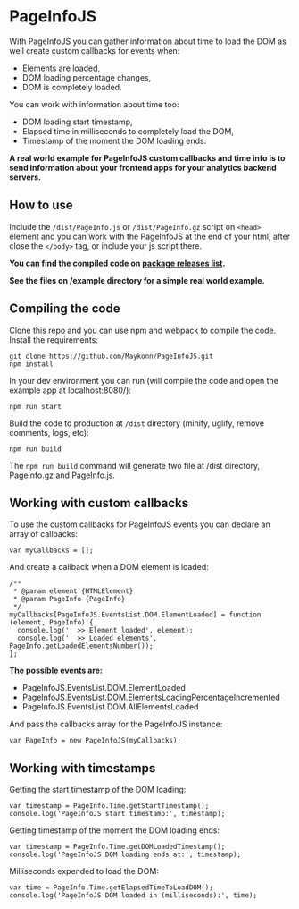 # PageInfoJS

With PageInfoJS you can gather information about time to load the DOM as well create custom callbacks for events
when:

- Elements are loaded, 
- DOM loading percentage changes,
- DOM is completely loaded.

You can work with information about time too:

- DOM loading start timestamp,
- Elapsed time in milliseconds to completely load the DOM,
- Timestamp of the moment the DOM loading ends.

**A real world example for PageInfoJS custom callbacks and time info is to send information about your frontend apps for your analytics backend servers.**

## How to use

Include the `/dist/PageInfo.js` or `/dist/PageInfo.gz` script on `<head>` element and you can work with the PageInfoJS at the end of your html, after
close the `</body>` tag, or include your js script there.

**You can find the compiled code on [package releases list](https://github.com/Maykonn/PageInfoJS/releases).**

**See the files on /example directory for a simple real world example.**

## Compiling the code
Clone this repo and you can use npm and webpack to compile the code.
Install the requirements:   

```
git clone https://github.com/Maykonn/PageInfoJS.git
npm install
``` 

In your dev environment you can run (will compile the code and open the example app at localhost:8080/):
```
npm run start
```

Build the code to production at `/dist` directory (minify, uglify, remove comments, logs, etc):
```
npm run build
```

The `npm run build` command will generate two file at /dist directory, PageInfo.gz and PageInfo.js. 

## Working with custom callbacks

To use the custom callbacks for PageInfoJS events you can declare an array of callbacks:
```JS
var myCallbacks = [];
```

And create a callback when a DOM element is loaded:
```JS
/**  
 * @param element {HTMLElement}  
 * @param PageInfo {PageInfo}  
 */
myCallbacks[PageInfoJS.EventsList.DOM.ElementLoaded] = function (element, PageInfo) {  
  console.log('  >> Element loaded', element);  
  console.log('  >> Loaded elements', PageInfo.getLoadedElementsNumber());  
};
```

**The possible events are:**
- PageInfoJS.EventsList.DOM.ElementLoaded
- PageInfoJS.EventsList.DOM.ElementsLoadingPercentageIncremented
- PageInfoJS.EventsList.DOM.AllElementsLoaded

And pass the callbacks array for the PageInfoJS instance:

```JS
var PageInfo = new PageInfoJS(myCallbacks);
```

## Working with timestamps

Getting the start timestamp of the DOM loading:

```JS
var timestamp = PageInfo.Time.getStartTimestamp();  
console.log('PageInfoJS start timestamp:', timestamp);
```

Getting timestamp of the moment the DOM loading ends:
```JS
var timestamp = PageInfo.Time.getDOMLoadedTimestamp();  
console.log('PageInfoJS DOM loading ends at:', timestamp);
```

Milliseconds expended to load the DOM:
```JS
var time = PageInfo.Time.getElapsedTimeToLoadDOM();  
console.log('PageInfoJS DOM loaded in (milliseconds):', time);
```